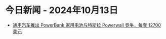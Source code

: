 # 今日新闻 - 2024年10月13日
- [通用汽车推出 PowerBank 家用电池与特斯拉 Powerwall 竞争，每套 12700 美元](https://www.ithome.com/0/801/796.htm)

